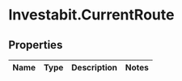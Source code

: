 # Investabit.CurrentRoute

## Properties
Name | Type | Description | Notes
------------ | ------------- | ------------- | -------------


